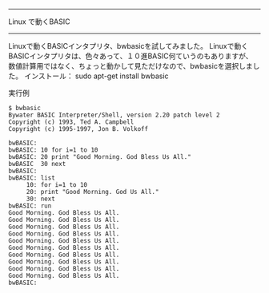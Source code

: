


**************************************************


Linux で動くBASIC


**************************************************


Linuxで動くBASICインタプリタ、bwbasicを試してみました。
Linuxで動くBASICインタプリタは、色々あって、１０進BASIC何ていうのもありますが、
数値計算用ではなく、ちょっと動かして見ただけなので、bwbasicを選択しました。
インストール：
sudo apt-get install bwbasic

実行例

```
$ bwbasic
Bywater BASIC Interpreter/Shell, version 2.20 patch level 2
Copyright (c) 1993, Ted A. Campbell
Copyright (c) 1995-1997, Jon B. Volkoff
 
bwBASIC: 
bwBASIC: 10 for i=1 to 10
bwBASIC: 20 print "Good Morning. God Bless Us All."
bwBASIC  30 next
bwBASIC:
bwBASIC: list
     10: for i=1 to 10
     20: print "Good Morning. God Us All."
     30: next
bwBASIC: run
Good Morning. God Bless Us All.
Good Morning. God Bless Us All.
Good Morning. God Bless Us All.
Good Morning. God Bless Us All.
Good Morning. God Bless Us All.
Good Morning. God Bless Us All.
Good Morning. God Bless Us All.
Good Morning. God Bless Us All.
Good Morning. God Bless Us All.
Good Morning. God Bless Us All.
bwBASIC: 
```

